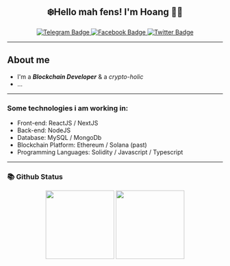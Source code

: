 <h2 align="center">
    ❄️Hello mah fens! <strong>I'm Hoang</strong> 🚀🚀
</h2>
<div align="center">
    <a href="https://t.me/lainhathoang">
        <img src="https://img.shields.io/badge/Telegram-white?style=for-the-badge&logo=telegram&logoColor=8E72DC" alt="Telegram Badge"/>
    </a>
    <a href="https://facebook.com/lainhathoang01234">
        <img src="https://img.shields.io/badge/Facebook-white?style=for-the-badge&logo=facebook&logoColor=8E72DC" alt="Facebook Badge"/>
    </a>
    <a href="https://twitter.com/lainhathoangbmw">
        <img src="https://img.shields.io/badge/Twitter-white?style=for-the-badge&logo=twitter&logoColor=8E72DC" alt="Twitter Badge"/>
    </a>
</div>

---

## About me

- I'm a **_Blockchain Developer_** & a _crypto-holic_
- ...

---

### Some technologies i am working in:

- Front-end: ReactJS / NextJS
- Back-end: NodeJS
- Database: MySQL / MongoDb
- Blockchain Platform: Ethereum / Solana (past)
- Programming Languages: Solidity / Javascript / Typescript

---

### 📚 Github Status

<p align="center">
    <img src="https://github-readme-stats.vercel.app/api?username=lainhathoang&show_icons=true&theme=buefy&count_private=true" height="160">
    <img src="https://github-readme-stats.vercel.app/api/top-langs/?username=lainhathoang&layout=compact&theme=buefy&langs_count=6" height="160">
</p>
